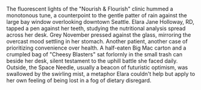 The fluorescent lights of the "Nourish & Flourish" clinic hummed a monotonous tune, a counterpoint to the gentle patter of rain against the large bay window overlooking downtown Seattle.  Elara Jane Holloway, RD, tapped a pen against her teeth, studying the nutritional analysis spread across her desk.  Grey November pressed against the glass, mirroring the overcast mood settling in her stomach.  Another patient, another case of prioritizing convenience over health.  A half-eaten Big Mac carton and a crumpled bag of "Cheesy Blasters" sat forlornly in the small trash can beside her desk, silent testament to the uphill battle she faced daily. Outside, the Space Needle, usually a beacon of futuristic optimism, was swallowed by the swirling mist, a metaphor Elara couldn't help but apply to her own feeling of being lost in a fog of dietary disregard.
